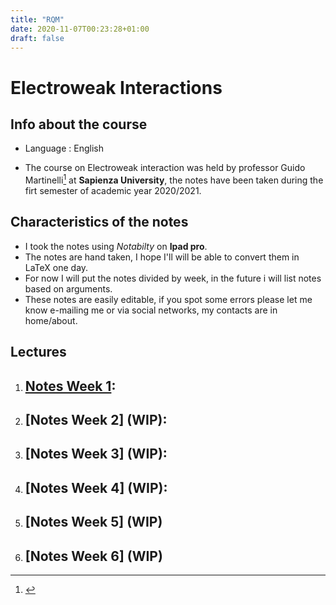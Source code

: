 ```yaml
---
title: "RQM"
date: 2020-11-07T00:23:28+01:00
draft: false
---
```



# Electroweak Interactions

## Info about the course

* Language : English

* The course on Electroweak interaction was held by professor Guido Martinelli[^1] at **Sapienza University**, the notes have been taken during the firt semester of academic year 2020/2021.

## Characteristics of the notes

- I took the notes using _Notabilty_ on **Ipad pro**.
- The notes are hand taken, I hope I'll will be able to convert them in LaTeX one day.
- For now I will put the notes divided by week, in the future i will list notes based on arguments.
- These notes are easily editable, if you spot some errors please let me know e-mailing me or via social networks, my contacts are in home/about. 


## Lectures

1. [Notes Week 1](https://drive.google.com/file/d/18B-4v9ZEVghLw-kUrCZuYcIt7EEBUSy3/view?usp=sharing):
    - 

2. [Notes Week 2] (WIP):
    - 

3. [Notes Week 3] (WIP):
    - 

4. [Notes Week 4] (WIP):
    - 

5. [Notes Week 5] (WIP)
    - 


6. [Notes Week 6] (WIP)
    - 
[^1]: []()